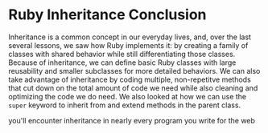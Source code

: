 # Ruby Inheritance Conclusion

Inheritance is a common concept in our everyday lives, and, over the last
several lessons, we saw how Ruby implements it: by creating a family of classes
with shared behavior while still differentiating those classes. Because of
inheritance, we can define basic Ruby classes with large reusability and smaller
subclasses for more detailed behaviors. We can also take advantage of
inheritance by coding multiple, non-repetitve methods that cut down on the total
amount of code we need while also cleaning and optimizing the code we do need.
We also looked at how we can use the `super` keyword to inherit from and extend
methods in the parent class.






you'll encounter inheritance in nearly every program you write for the web
